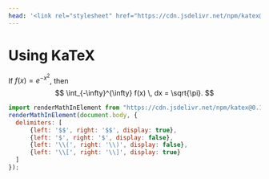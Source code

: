 ```yaml
---
head: '<link rel="stylesheet" href="https://cdn.jsdelivr.net/npm/katex@0.16.10/dist/katex.min.css" integrity="sha384-wcIxkf4k558AjM3Yz3BBFQUbk/zgIYC2R0QpeeYb+TwlBVMrlgLqwRjRtGZiK7ww" crossorigin="anonymous"><script defer src="https://cdn.jsdelivr.net/npm/katex@0.16.10/dist/katex.min.js" integrity="sha384-hIoBPJpTUs74ddyc4bFZSM1TVlQDA60VBbJS0oA934VSz82sBx1X7kSx2ATBDIyd" crossorigin="anonymous"></script>'
---
```


# Using KaTeX

If $f(x) = e^{-x^2}$, then
$$
\int_{-\infty}^{\infty} f(x) \, dx = \sqrt{\pi}.
$$


```js
import renderMathInElement from "https://cdn.jsdelivr.net/npm/katex@0.16.10/dist/contrib/auto-render.mjs";
renderMathInElement(document.body, {
  delimiters: [
      {left: '$$', right: '$$', display: true},
      {left: '$', right: '$', display: false},
      {left: '\\(', right: '\\)', display: false},
      {left: '\\[', right: '\\]', display: true}
  ]
});
```
